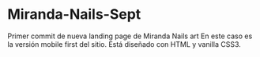 # Miranda-Nails-Sept
Primer commit de nueva landing page de Miranda Nails art
En este caso es la versión mobile first del sitio. 
Está diseñado con HTML y vanilla CSS3.
